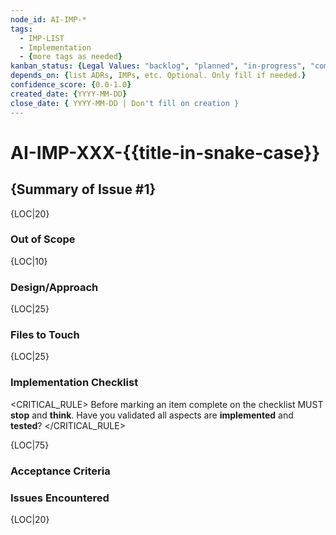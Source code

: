 ```yaml
---
node_id: AI-IMP-*
tags:
  - IMP-LIST
  - Implementation
  - {more tags as needed}
kanban_status: {Legal Values: "backlog", "planned", "in-progress", "completed", "cancelled"}
depends_on: {list ADRs, IMPs, etc. Optional. Only fill if needed.}
confidence_score: {0.0-1.0}
created_date: {YYYY-MM-DD}
close_date: { YYYY-MM-DD | Don't fill on creation }
--- 
```



# AI-IMP-XXX-{{title-in-snake-case}}

<!-- 
Fill out the YAML Frontmatter in full. 
You SHOULD provide your confidence in the accuracy and completeness of your plan on a scale of 0.0 to 1.0.
Fill out all headings below removing these bounded comments.
Be professional in tone. Be concise but complete.
Replace {tags}. {LOC|X} should be replaced by your actual output and indicates the maximum lines per heading. 
--> 

## {Summary of Issue #1}
<!-- 
You MUST define the Current issue, it's scope, and intended remediation
You SHOULD define a single, measurable outcome. What specific state means we are done?
You MAY link to project docs when relevant (eg, adr, imp, log) 
--> 
{LOC|20}

### Out of Scope 
<!-- Explicitly list what is NOT being done. -->
{LOC|10}

### Design/Approach  
<!-- High-level approach, alternatives considered, rationale. Link to diagrams/ADRs. -->
{LOC|25}

### Files to Touch
<!-- 
Implementer SHOULD Review before filling out this document to list the files you have a high confidence will require edits.
This review will help you make better implementation plans.
You MAY provide paths with **extremely** concise reasons. Prefer globs where helpful.
<EXAMPLE>
`src/.../module.ts`: add …
`tests/.../module.spec.ts`: add …
`migrations/20250911_add_index.sql`: new …
</EXAMPLE> 
--> 
{LOC|25}

### Implementation Checklist
<!-- 
Format MUST be a checklist. 
Each item MUST be atomic, verifiable, and executable without ambiguity. Use a simple checklist format. 
<EXAMPLE>
`- [ ]` Action: specific file/function/test with exact change 
</EXAMPLE>
Do not remove the <CRITICAL_RULE> from your final output. Replace {LOC|X} with your checklist. 
--> 

<CRITICAL_RULE>
Before marking an item complete on the checklist MUST **stop** and **think**. Have you validated all aspects are **implemented** and **tested**? 
</CRITICAL_RULE> 

{LOC|75}
 
### Acceptance Criteria
<!-- 
Implementations MUST be validated. The implementer SHOULD use Given-When-Then-(and) testing. 
<EXAMPLE> 
**Scenario:** Customer is placing an online order for sprockets. 
**GIVEN** the online storefront is configured and running. 
**WHEN** A customer places an order for 14 sprockets and we have 18. 
**THEN** The customer gets an order confirmation screen. 
**AND** The inventory is updated and lists 4 remaining.
**AND** The customers credit card is charged.
**THEN** a confirmation email is sent to the customer.
</EXAMPLE> 
You MAY use as many or as few 'THEN AND' patterns as required.  
--> 


### Issues Encountered 
<!-- 
The comments under the 'Issues Encountered' heading are the only comments you MUST not remove 
This section is filled out post work as you fill out the checklists.  
You SHOULD document any issues encountered and resolved during the sprint. 
You MUST document any failed implementations, blockers or missing tests. 
-->  
{LOC|20}

<!-- Repeat the Issue pattern above as needed based on the needs of the users request.  --> 
